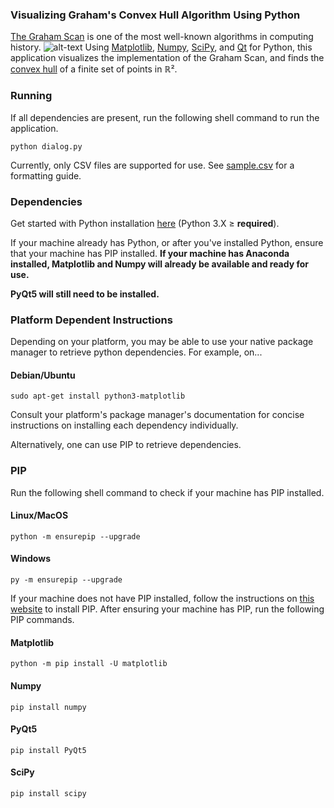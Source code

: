 ### Visualizing Graham's Convex Hull Algorithm Using Python
[The Graham Scan](https://mathweb.ucsd.edu/~ronspubs/72_10_convex_hull.pdf) is one of the most well-known algorithms in computing history.
![alt-text](https://github.com/johnma02/Convex-hull-visualization/blob/master/gscan.gif)
Using [Matplotlib](https://matplotlib.org/), [Numpy](https://numpy.org/), [SciPy](https://scipy.org/), and [Qt](https://www.qt.io/qt-for-python) for Python, this application visualizes the implementation of the Graham Scan, and finds the [convex hull](https://mathworld.wolfram.com/ConvexHull.html) of a finite set of points in ℝ².


### Running
If all dependencies are present, run the following shell command to run the application.
```shell
python dialog.py
```

Currently, only CSV files are supported for use. See [sample.csv](https://github.com/johnma02/Convex-hull-visualization/blob/master/sample.csv) for a formatting guide.


### Dependencies
Get started with Python installation [here](https://www.python.org/downloads/) (Python 3.X ≥ **required**).


If your machine already has Python, or after you've installed Python, ensure that your machine has PIP installed. 
**If your machine has Anaconda installed, Matplotlib and Numpy will already be available and ready for use.**

**PyQt5 will still need to be installed.**

### Platform Dependent Instructions
Depending on your platform, you may be able to use your native package manager to retrieve python dependencies. For example, on...
#### Debian/Ubuntu
```shell
sudo apt-get install python3-matplotlib
```
 
Consult your platform's package manager's documentation for concise instructions on installing each dependency individually.


Alternatively, one can use PIP to retrieve dependencies.
### PIP

Run the following shell command to check if your machine has PIP installed.
#### Linux/MacOS
```shell
python -m ensurepip --upgrade
```
#### Windows
```shell
py -m ensurepip --upgrade
```
If your machine does not have PIP installed, follow the instructions on [this website](https://pip.pypa.io/en/stable/installation/) to install PIP.
After ensuring your machine has PIP, run the following PIP commands.
#### Matplotlib
```shell
python -m pip install -U matplotlib
```
#### Numpy
```shell
pip install numpy
```
#### PyQt5
```shell
pip install PyQt5
```
#### SciPy
```shell
pip install scipy
```
